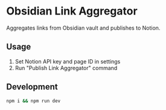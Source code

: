 # Obsidian Link Aggregator

Aggregates links from Obsidian vault and publishes to Notion.

## Usage

1. Set Notion API key and page ID in settings
2. Run "Publish Link Aggregator" command

## Development

```bash
npm i && npm run dev
```


